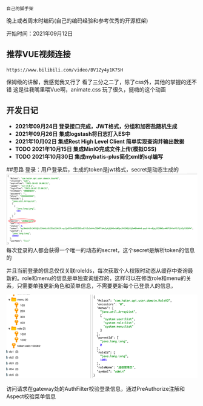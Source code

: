 ``自己的脚手架``

晚上或者周末时编码(自己的编码经验和参考优秀的开源框架)

开始时间：2021年09月12日

## 推荐VUE视频连接
``https://www.bilibili.com/video/BV1Zy4y1K7SH``

保姆级的讲解，我感觉我又行了
看了三分之二了，除了css外，其他的掌握的还不错
这是往我嘴里喂Vue啊，animate.css 玩了很久，挺嗨的这个动画

## 开发日记

- **2021年09月24日 登录接口完成，JWT格式，分组和加密盐随机生成**
- **2021年09月26日 集成logstash将日志打入ES中**
- **2021年10月02日 集成Rest High Level Client 简单实现查询并输出数据**
- **TODO 2021年10月15日 集成MinIO完成文件上传(模拟OSS)**
- **TODO 2021年10月30日 集成mybatis-plus简化xml的sql编写**

##思路
登录：用户登录后，生成的token是jwt格式，secret是动态生成的
![img.png](img.png)
每次登录的人都会获得一个唯一的动态的secret，这个secret是解析token的信息的

并且当前登录的信息仅仅关联roleIds，每次获取个人权限时动态从缓存中查询最新的。role和menu的信息是单独查询缓存的，这样可以在修改role和menu的关系，只需要单独更新角色和菜单信息，不需要更新每个已登录人的信息，

![img_1.png](img_1.png)

访问请求在gateway处的AuthFilter校验登录信息，通过PreAuthorize注解和Aspect校验菜单信息